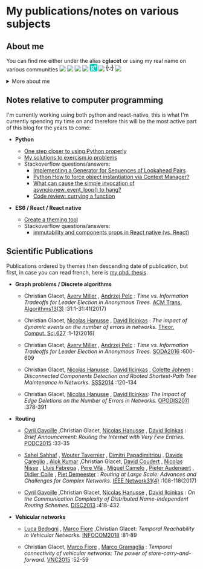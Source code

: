 # My publications/notes on various subjects

## About me 

You can find me either under the alias **cglacet** or using my real name on various communities
[<img src="images/github.ico" height="20"  />][cglacet@github]
[<img src="images/stackoverflow.ico" height="20" />][cglacet@stackoverflow]
[<img src="images/dblp.ico" height="20"  />][cglacet@dblp]
[<img src="images/scholar.ico" height="20"  />][cglacet@scholar]
[<img src="images/research_gate.png" height="20"  />][cglacet@research_gate]
[<img src="images/pypi.ico" height="20"  />][cglacet@pypi]
[<img src="images/exercism.io.png" height="20" />][cglacet@exercism.io]
[<img src="images/linkedin.ico" height="20"  />][cglacet@linkedin]

<details>
 <summary>More about me</summary>
 
I'm a former phd. student at [LaBRI][labri], I used to work on distributed graph problems (mostly routing schemes). And I'm currently working at [Kune][kune].

 * Most important journals/conferences I published to: **SODA**, **PODC**, **INFOCOM**, **TALG**, **DISC**.
 * I have an **Erdos number of 3** via Avery Miller -> Jeffrey Shallit ([find your distance][erdos number]).
 * The slides I made for my last presentation [*Time vs. Information Tradeoffs for Leader Election in Anonymous Trees.*](research/keynotes/Election_anonymous_trees.pdf)
 * My favorites computer science related **topics** are
    * discrete mathematics/algorithms,
    * computational complexity,
    * design patterns and programming paradigms,
    * and of course puzzle and riddles of any kind... yes this is related to computer science :D
 * My favorite github repository: [pytudes][pytudes] by [Peter Norvig][norvig]
 * My favorite riddle so far is the [100 Prisoners and A light Bulb][100 prisoners] 
 * My favorite programming language is Python
</details>

## Notes relative to computer programming

I'm currently working using both python and react-native, this is what I'm currently spending my time on and therefore this will be the most active part of this blog for the years to come:

* **Python**
  * [One step closer to using Python properly](python#one-step-closer-to-using-python-properly)
  * [My solutions to exercism.io problems](https://github.com/cglacet/exercism-python#exercism-python)
  * Stackoverflow questions/answers: 
    * [Implementing a Generator for Sequences of Lookahead Pairs][stackoverflow python zip_longest]
    * [Python How to force object instantiation via Context Manager?][stackoverflow python context manager]
    * [What can cause the simple invocation of asyncio.new_event_loop() to hang?][stackoverflow python synchronize]
    * [Code review: currying a function][codereview python currying]

* **ES6 / React / React native**
  * [Create a theming tool](react-native/theme-provider/create_a_theming_tool.md#-create-a-theming-tools-for-react-native)
  * Stackoverflow questions/answers: 
    * [immutability and components props in React native (vs. React)][stackoverflow react props]

## Scientific Publications

Publications ordered by themes then descending date of publication, but first, in case you can read french, here is [my phd. thesis](https://tel.archives-ouvertes.fr/tel-00951393/document).

* **Graph problems / Discrete algorithms**

  * Christian Glacet, [Avery Miller](https://dblp.uni-trier.de/pers/hd/m/Miller:Avery) , [Andrzej Pelc](https://dblp.uni-trier.de/pers/hd/p/Pelc:Andrzej) : *Time vs. Information Tradeoffs for Leader Election in Anonymous Trees.* [ACM Trans. Algorithms13(3)](https://dblp.uni-trier.de/db/journals/talg/talg13.html#GlacetMP17) :31:1-31:41(2017)
  
  * Christian Glacet, [Nicolas Hanusse](https://dblp.uni-trier.de/pers/hd/h/Hanusse:Nicolas) , [David Ilcinkas](https://dblp.uni-trier.de/pers/hd/i/Ilcinkas:David) :
*The impact of dynamic events on the number of errors in networks.* [Theor. Comput. Sci.627](https://dblp.uni-trier.de/db/journals/tcs/tcs627.html#GlacetHI16) :1-12(2016)

  * Christian Glacet, [Avery Miller](https://dblp.uni-trier.de/pers/hd/m/Miller:Avery) , [Andrzej Pelc](https://dblp.uni-trier.de/pers/hd/p/Pelc:Andrzej) : *Time vs. Information Tradeoffs for Leader Election in Anonymous Trees.* [SODA2016](https://dblp.uni-trier.de/db/conf/soda/soda2016.html#GlacetMP16) :600-609

  * Christian Glacet, [Nicolas Hanusse](https://dblp.uni-trier.de/pers/hd/h/Hanusse:Nicolas) , [David Ilcinkas](https://dblp.uni-trier.de/pers/hd/i/Ilcinkas:David) , [Colette Johnen](https://dblp.uni-trier.de/pers/hd/j/Johnen:Colette) : *Disconnected Components Detection and Rooted Shortest-Path Tree Maintenance in Networks.* [SSS2014](https://dblp.uni-trier.de/db/conf/sss/sss2014.html#ChristianNDC14) :120-134

  * Christian Glacet, [Nicolas Hanusse](https://dblp.uni-trier.de/pers/hd/h/Hanusse:Nicolas) , [David Ilcinkas](https://dblp.uni-trier.de/pers/hd/i/Ilcinkas:David): *The Impact of Edge Deletions on the Number of Errors in Networks.* [OPODIS2011](https://dblp.uni-trier.de/db/conf/opodis/opodis2011.html#GlacetHI11) :378-391

* **Routing**

  *  [Cyril Gavoille](https://dblp.uni-trier.de/pers/hd/g/Gavoille:Cyril) ,Christian Glacet, [Nicolas Hanusse](https://dblp.uni-trier.de/pers/hd/h/Hanusse:Nicolas) , [David Ilcinkas](https://dblp.uni-trier.de/pers/hd/i/Ilcinkas:David) : *Brief Announcement: Routing the Internet with Very Few Entries.* [PODC2015](https://dblp.uni-trier.de/db/conf/podc/podc2015.html#GavoilleGHI15) :33-35
  
  *  [Sahel Sahhaf](https://dblp.uni-trier.de/pers/hd/s/Sahhaf:Sahel) , [Wouter Tavernier](https://dblp.uni-trier.de/pers/hd/t/Tavernier:Wouter) , [Dimitri Papadimitriou](https://dblp.uni-trier.de/pers/hd/p/Papadimitriou:Dimitri) , [Davide Careglio](https://dblp.uni-trier.de/pers/hd/c/Careglio:Davide) , [Alok Kumar](https://dblp.uni-trier.de/pers/hd/k/Kumar:Alok) ,Christian Glacet, [David Coudert](https://dblp.uni-trier.de/pers/hd/c/Coudert:David) , [Nicolas Nisse](https://dblp.uni-trier.de/pers/hd/n/Nisse:Nicolas) , [Lluís Fàbrega](https://dblp.uni-trier.de/pers/hd/f/F=agrave=brega:Llu=iacute=s) , [Pere Vilà](https://dblp.uni-trier.de/pers/hd/v/Vil=agrave=:Pere) , [Miguel Camelo](https://dblp.uni-trier.de/pers/hd/c/Camelo:Miguel) , [Pieter Audenaert](https://dblp.uni-trier.de/pers/hd/a/Audenaert:Pieter) , [Didier Colle](https://dblp.uni-trier.de/pers/hd/c/Colle:Didier) , [Piet Demeester](https://dblp.uni-trier.de/pers/hd/d/Demeester:Piet) : *Routing at Large Scale: Advances and Challenges for Complex Networks.* [IEEE Network31(4)](https://dblp.uni-trier.de/db/journals/network/network31.html#SahhafTPCKGCNFV17) :108-118(2017)
  
  * [Cyril Gavoille](https://dblp.uni-trier.de/pers/hd/g/Gavoille:Cyril) ,Christian Glacet, [Nicolas Hanusse](https://dblp.uni-trier.de/pers/hd/h/Hanusse:Nicolas) , [David Ilcinkas](https://dblp.uni-trier.de/pers/hd/i/Ilcinkas:David) : *On the Communication Complexity of Distributed Name-Independent Routing Schemes.* [DISC2013](https://dblp.uni-trier.de/db/conf/wdag/disc2013.html#GavoilleGHI13) :418-432


* **Vehicular networks**

  *  [Luca Bedogni](https://dblp.uni-trier.de/pers/hd/b/Bedogni:Luca) , [Marco Fiore](https://dblp.uni-trier.de/pers/hd/f/Fiore:Marco) ,Christian Glacet: *Temporal Reachability in Vehicular Networks.* [INFOCOM2018](https://dblp.uni-trier.de/db/conf/infocom/infocom2018.html#BedogniFG18) :81-89
  
  * Christian Glacet, [Marco Fiore](https://dblp.uni-trier.de/pers/hd/f/Fiore:Marco) , [Marco Gramaglia](https://dblp.uni-trier.de/pers/hd/g/Gramaglia:Marco) : *Temporal connectivity of vehicular networks: The power of store-carry-and-forward.* [VNC2015](https://dblp.uni-trier.de/db/conf/vnc/vnc2015.html#GlacetFG15) :52-59
  
  
<!---------------LINKS--------------->
[cglacet@stackoverflow]: https://stackoverflow.com/users/1720199/cglacet
[cglacet@exercism.io]: https://exercism.io/profiles/cglacet
[cglacet@github]: https://github.com/cglacet
[cglacet@dblp]: https://dblp.uni-trier.de/pers/hd/g/Glacet:Christian
[cglacet@scholar]: https://scholar.google.fr/citations?user=hRsspqQAAAAJ&hl=fr&oi=ao
[cglacet@research_gate]: https://www.researchgate.net/profile/Christian_Glacet
[cglacet@linkedin]: https://www.linkedin.com/in/christian-glacet-7a606bb2/
[cglacet@pypi]: https://pypi.org/user/cglacet/

[labri]: https://www.labri.fr/
[kune]: http://kune.tech/
[erdos number]: https://mathscinet.ams.org/mathscinet/collaborationDistance.html

[pytudes]: https://github.com/norvig/pytudes#pytudes
[norvig]: http://norvig.com/

[100 prisoners]: https://sites.math.washington.edu/~morrow/336_11/papers/yisong.pdf
    
[stackoverflow react props]: https://stackoverflow.com/q/54825692/1720199
[stackoverflow python zip_longest]: https://stackoverflow.com/a/54848488/1720199
[stackoverflow python context manager]: https://stackoverflow.com/a/54514410/1720199
[stackoverflow python synchronize]: https://stackoverflow.com/a/54836393/1720199
[codereview python currying]: https://codereview.stackexchange.com/q/214141/172628
